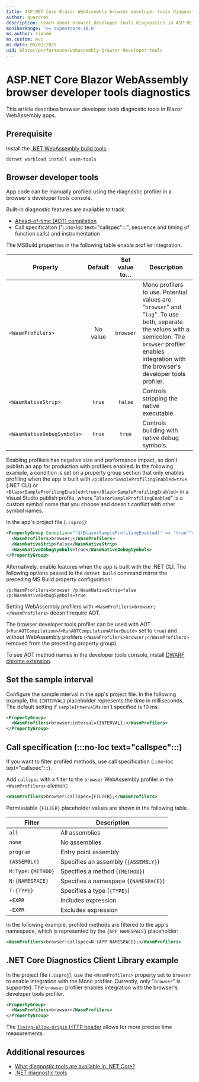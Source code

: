 ```yaml
---
title: ASP.NET Core Blazor WebAssembly browser developer tools diagnostics
author: guardrex
description: Learn about browser developer tools diagnostics in ASP.NET Core Blazor WebAssembly apps.
monikerRange: '>= aspnetcore-10.0'
ms.author: riande
ms.custom: mvc
ms.date: 05/02/2025
uid: blazor/performance/webassembly-browser-developer-tools
---
```

# ASP.NET Core Blazor WebAssembly browser developer tools diagnostics

<!-- UPDATE 10.0 - Activate ...

[!INCLUDE[](~/includes/not-latest-version.md)]

-->

This article describes browser developer tools diagnostic tools in Blazor WebAssembly apps.

## Prerequisite

Install the [.NET WebAssembly build tools](xref:blazor/tooling/webassembly#net-webassembly-build-tools):

```dotnetcli
dotnet workload install wasm-tools
```

## Browser developer tools

App code can be manually profiled using the diagnostic profiler in a browser's developer tools console.

Built-in diagnostic features are available to track:

* [Ahead-of-time (AOT) compilation](xref:blazor/tooling/webassembly#ahead-of-time-aot-compilation)
* Call specification (":::no-loc text="callspec":::", sequence and timing of function calls) and instrumentation

The MSBuild properties in the following table enable profiler integration.

Property | Default | Set value to&hellip; | Description
--- | :---: | :---: | ---
`<WasmProfilers>` | No value | `browser` | Mono profilers to use. Potential values are "`browser`" and "`log`". To use both, separate the values with a semicolon. The `browser` profiler enables integration with the browser's developer tools profiler.
`<WasmNativeStrip>` | `true` | `false` | Controls stripping the native executable.
`<WasmNativeDebugSymbols>` | `true` | `true` | Controls building with native debug symbols.

Enabling profilers has negative size and performance impact, so don't publish an app for production with profilers enabled. In the following example, a condition is set on a property group section that only enables profiling when the app is built with `/p:BlazorSampleProfilingEnabled=true` (.NET CLI) or `<BlazorSampleProfilingEnabled>true</BlazorSampleProfilingEnabled>` in a Visual Studio publish profile, where "`BlazorSampleProfilingEnabled`" is a custom symbol name that you choose and doesn't conflict with other symbol names.

In the app's project file (`.csproj`):

```xml
<PropertyGroup Condition="'$(BlazorSampleProfilingEnabled)' == 'true'">
  <WasmProfilers>browser;</WasmProfilers>
  <WasmNativeStrip>false</WasmNativeStrip>
  <WasmNativeDebugSymbols>true</WasmNativeDebugSymbols>
</PropertyGroup>
```

Alternatively, enable features when the app is built with the .NET CLI. The following options passed to the `dotnet build` command mirror the preceding MS Build property configuration:

```dotnetcli
/p:WasmProfilers=browser /p:WasmNativeStrip=false /p:WasmNativeDebugSymbols=true
```

Setting WebAssembly profilers with `<WasmProfilers>browser;</WasmProfilers>` doesn't require AOT.

The browser developer tools profiler can be used with AOT (`<RunAOTCompilation>`/`<RunAOTCompilationAfterBuild>` set to `true`) and without WebAssembly profilers (`<WasmProfilers>browser;</WasmProfilers>` removed from the preceding property group).

To see AOT method names in the developer tools console, install [DWARF chrome extension](https://chromewebstore.google.com/detail/cc++-devtools-support-dwa/pdcpmagijalfljmkmjngeonclgbbannb).

## Set the sample interval

Configure the sample interval in the app's project file. In the following example, the `{INTERVAL}` placeholder represents the time in milliseconds. The default setting if `sampleIntervalMs` isn't specified is 10 ms.

```xml
<PropertyGroup>
  <WasmProfilers>browser:interval={INTERVAL};</WasmProfilers>
</PropertyGroup>
```

## Call specification (:::no-loc text="callspec":::)

If you want to filter profiled methods, use call specification (:::no-loc text="callspec":::).

Add `callspec` with a filter to the `browser` WebAssembly profiler in the `<WasmProfilers>` element:

```xml
<WasmProfilers>browser:callspec={FILTER};</WasmProfilers>
```

Permissiable `{FILTER}` placeholder values are shown in the following table.

Filter | Description
--- | ---
`all` | All assemblies
`none` |	No assemblies
`program` | Entry point assembly
`{ASSEMBLY}` | Specifies an assembly (`{ASSEMBLY}`)
`M:Type:{METHOD}` | Specifies a method (`{METHOD}`)
`N:{NAMESPACE}` | Specifies a namespace (`{NAMESPACE}`)
`T:{TYPE}` | Specifies a type (`{TYPE}`)
`+EXPR` | Includes expression
`-EXPR` | Excludes expression

In the following example, profiled methods are filtered to the app's namespace, which is represented by the `{APP NAMESPACE}` placeholder:

```xml
<WasmProfilers>browser:callspec=N:{APP NAMESPACE};</WasmProfilers>
```

## .NET Core Diagnostics Client Library example

In the project file (`.csproj`), use the `<WasmProfilers>` property set to `browser` to enable integration with the Mono profiler. Currently, only "`browser`" is supported. The `browser` profiler enables integration with the browser's developer tools profiler.

```xml
<PropertyGroup>
  <WasmProfilers>browser</WasmProfilers>
</PropertyGroup>
```

The [`Timing-Allow-Origin` HTTP header](https://developer.mozilla.org/docs/Web/HTTP/Reference/Headers/Timing-Allow-Origin) allows for more precise time measurements.

## Additional resources

* [What diagnostic tools are available in .NET Core?](/dotnet/core/diagnostics/)
* [.NET diagnostic tools](/dotnet/core/diagnostics/tools-overview)
